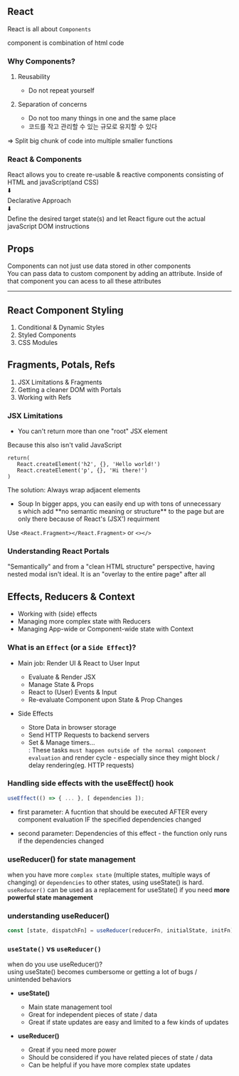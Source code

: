## React

React is all about `Components`

component is combination of html code

### Why Components?

1. Reusability

   - Do not repeat yourself

2. Separation of concerns

   - Do not too many things in one and the same place
   - 코드를 작고 관리할 수 있는 규모로 유지할 수 있다

=> Split big chunk of code into multiple smaller functions

### React & Components

React allows you to create re-usable & reactive components consisting of HTML and javaScript(and CSS)  
⬇️  
Declarative Approach  
⬇️  
Define the desired target state(s) and let React figure out the actual javaScript DOM instructions

## Props

Components can not just use data stored in other components  
You can pass data to custom component by adding an attribute. Inside of that component you can acess to all these attributes

<hr>

## React Component Styling

1. Conditional & Dynamic Styles
2. Styled Components
3. CSS Modules

## Fragments, Potals, Refs

1. JSX Limitations & Fragments
2. Getting a cleaner DOM with Portals
3. Working with Refs

### JSX Limitations

- You can't return more than one "root" JSX element

Because this also isn't valid JavaScript

```
return(
   React.createElement('h2', {}, 'Hello world!')
   React.createElement('p', {}, 'Hi there!')
)
```

The solution: Always wrap adjacent elements

- <div> Soup
  In bigger apps, you can easily end up with tons of unnecessary <div>s which add **no semantic meaning or structure** to the page but are only there because of React's (JSX') requirment

Use `<React.Fragment></React.Fragment>` or `<></>`

### Understanding React Portals

"Semantically" and from a "clean HTML structure" perspective, having nested modal isn't ideal. It is an "overlay to the entire page" after all

## Effects, Reducers & Context

- Working with (side) effects
- Managing more complex state with Reducers
- Managing App-wide or Component-wide state with Context

### What is an `Effect` (or a `Side Effect`)?

- Main job: Render UI & React to User Input

  - Evaluate & Render JSX
  - Manage State & Props
  - React to (User) Events & Input
  - Re-evaluate Component upon State & Prop Changes

- Side Effects
  - Store Data in browser storage
  - Send HTTP Requests to backend servers
  - Set & Manage timers...  
    : These tasks `must happen outside of the normal component evaluation` and render cycle - especially since they might block / delay rendering(eg. HTTP requests)

### Handling side effects with the useEffect() hook

```js
useEffect(() => { ... }, [ dependencies ]);
```

- first parameter: A fucntion that should be executed AFTER every component evaluation IF the specified dependencies changed

- second parameter: Dependencies of this effect - the function only runs if the dependencies changed

### useReducer() for state management

when you have more `complex state` (multiple states, multiple ways of changing) or `dependencies` to other states, using useState() is hard. `useReducer()` can be used as a replacement for useState() if you need **more powerful state management**

### understanding useReducer()

```js
const [state, dispatchFn] = useReducer(reducerFn, initialState, initFn);
```

### `useState()` vs `useReducer()`

when do you use useReducer()?  
using useState() becomes cumbersome or getting a lot of bugs / unintended behaviors

- **useState()**

  - Main state management tool
  - Great for independent pieces of state / data
  - Great if state updates are easy and limited to a few kinds of updates

- **useReducer()**
  - Great if you need more power
  - Should be considered if you have related pieces of state / data
  - Can be helpful if you have more complex state updates
